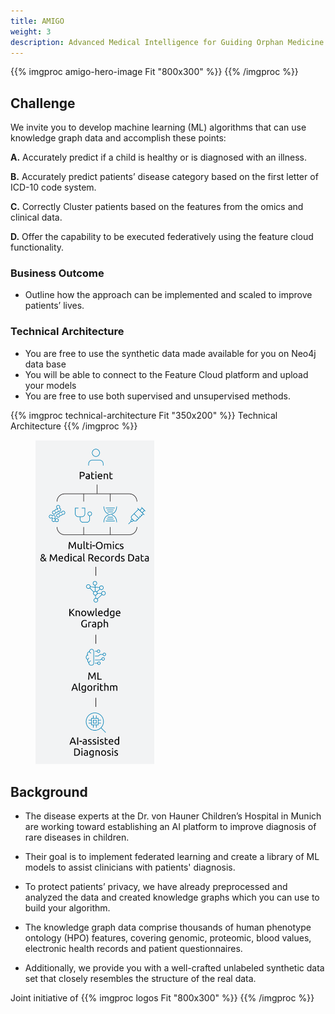 ```yaml
---
title: AMIGO
weight: 3
description: Advanced Medical Intelligence for Guiding Orphan Medicine 
---
```


{{% imgproc amigo-hero-image Fit "800x300" %}}
{{% /imgproc %}}

<div class="d-lg-flex gap-3">
<div class="flex-lg-grow-1">

## Challenge

We invite you to develop machine learning (ML) algorithms that can use knowledge graph data and accomplish these points:​

**A.** Accurately predict if a child is healthy or is diagnosed with an illness.​

**B.** Accurately predict patients’ disease category based on the first letter of ICD-10 code system.​

**C.** Correctly Cluster patients based on the features from the omics and clinical data.​

**D.** Offer the capability to be executed federatively using the feature cloud functionality.​

### Business Outcome

- Outline how the approach can be implemented and scaled to improve patients’ lives.​

### Technical Architecture

- You are free to use the synthetic data made available for you on Neo4j data base
- You will be able to connect to the Feature Cloud platform and upload your models
- You are free to use both supervised and unsupervised methods.

{{% imgproc technical-architecture Fit "350x200" %}}
Technical Architecture
{{% /imgproc %}}
</div>
<div>
<figure class="card rounded p-2 td-post-card mb-0 mt-0" style="width: 190px">
<img class="card-img-top" src="./challenge-path.png">
</figure>
</div>
</div>

## Background

- The disease experts at the Dr. von Hauner Children’s Hospital in Munich are working toward establishing an AI platform to improve diagnosis of rare diseases in children. ​
- Their goal is to implement federated learning and create a library of ML models to assist clinicians with patients' diagnosis.​

- To protect patients’ privacy, we have already preprocessed and analyzed the data and created knowledge graphs which you can use to build your algorithm. ​

- The knowledge graph data comprise thousands of human phenotype ontology (HPO) features, covering genomic, proteomic, blood values, electronic health records and patient questionnaires.​

- Additionally, we provide you with a well-crafted unlabeled synthetic data set that closely resembles the structure of the real data.​

Joint initiative of
{{% imgproc logos Fit "800x300" %}}
{{% /imgproc %}}